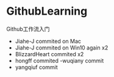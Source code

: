 ﻿# GithubLearning
Github工作流入门
- Jiahe-J commited on Mac
- Jiahe-J commited on Win10 again x2
- BlizzardHeart commited x2
- hongff commited
-wuqiany commit
- yangqiuf commit
